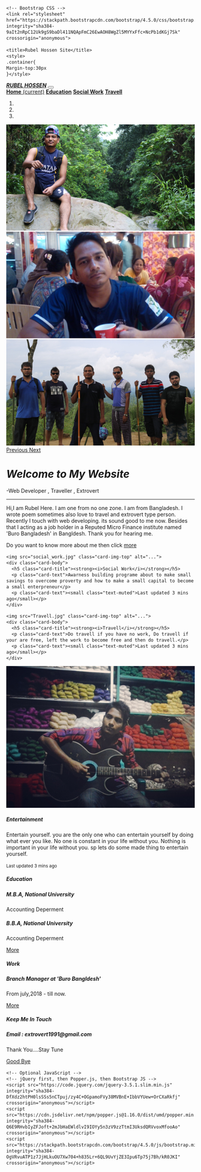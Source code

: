 
<html lang="en">
  <head>
    <!-- Required meta tags -->
    <meta charset="utf-8">
    <meta name="viewport" content="width=device-width, initial-scale=1, shrink-to-fit=no">

    <!-- Bootstrap CSS -->
    <link rel="stylesheet" href="https://stackpath.bootstrapcdn.com/bootstrap/4.5.0/css/bootstrap.min.css" integrity="sha384-9aIt2nRpC12Uk9gS9baDl411NQApFmC26EwAOH8WgZl5MYYxFfc+NcPb1dKGj7Sk" crossorigin="anonymous">

    <title>Rubel Hossen Site</title>
	<style>
	.container{
	Margin-top:30px
	}</style>
  </head>
  <body>
  <nav class="navbar navbar-expand-lg navbar navbar-dark bg-dark sticky-top">
  <a class="navbar-brand" href="#"><strong><i>RUBEL HOSSEN</i></strong></a>
  <button class="navbar-toggler" type="button" data-toggle="collapse" data-target="#navbarNavAltMarkup" aria-controls="navbarNavAltMarkup" aria-expanded="false" aria-label="Toggle navigation">
    <span class="navbar-toggler-icon"></span>
  </button>
  <div class="collapse navbar-collapse" id="navbarNavAltMarkup">
    <div class="navbar-nav">
      <a class="nav-item nav-link active" href="#"><strong>Home</strong> <span class="sr-only">(current)</span></a>
      <a class="nav-item nav-link" href="#Education"><strong>Education</strong></a>
      <a class="nav-item nav-link" href="#Socialwork"><strong>Social Work</strong></a>
      <a class="nav-item nav-link disabled" href="#Travell" tabindex="-1" aria-disabled="true"><strong>Travell</strong></a>
    </div>
  </div>
</nav>
  <div id="carouselExampleIndicators" class="carousel slide" data-ride="carousel">
  <ol class="carousel-indicators">
    <li data-target="#carouselExampleIndicators" data-slide-to="0" class="active"></li>
    <li data-target="#carouselExampleIndicators" data-slide-to="1"></li>
    <li data-target="#carouselExampleIndicators" data-slide-to="2"></li>
  </ol>
  <div class="carousel-inner">
    <div class="carousel-item active">
      <img src="cover1.jpg" class="d-block w-100" alt="...">
    </div>
    <div class="carousel-item">
      <img src="cover2.jpg" class="d-block w-100" alt="...">
    </div>
    <div class="carousel-item">
      <img src="cover3.jpg" class="d-block w-100" alt="...">
    </div>
  </div>
  <a class="carousel-control-prev" href="#carouselExampleIndicators" role="button" data-slide="prev">
    <span class="carousel-control-prev-icon" aria-hidden="true"></span>
    <span class="sr-only">Previous</span>
  </a>
  <a class="carousel-control-next" href="#carouselExampleIndicators" role="button" data-slide="next">
    <span class="carousel-control-next-icon" aria-hidden="true"></span>
    <span class="sr-only">Next</span>
  </a>
</div>
<div class="container">
  <div class="jumbotron">
  <h1 class="display-4"><strong><i>Welcome to My Website</i></strong></h1>
  <p class="lead">-Web Developer , Traveller , Extrovert</p>
  <hr class="my-4">
  <p>Hi,I am Rubel Here. I am one from no one zone. I am from Bangladesh. I wrote poem sometimes also love to travel and extrovert type person. Recently I touch with web developing. its sound good to me now. Besides that I acting as a job holder in a Reputed Micro Finance institute named 'Buro Bangladesh' in Bangldesh. Thank you for hearing me.</p>
  Do you want to know more about me then click <a class="btn btn-primary btn-lg" href="https://www.facebook.com/rubel.hossen1" role="button">more</a>
</div>
</div>
<div class="container">
  <div class="card-deck">
  
    <img src="social_work.jpg" class="card-img-top" alt="...">
    <div class="card-body">
      <h5 class="card-title"><strong><i>Social Work</i></strong></h5>
      <p class="card-text">Awarness building programe about to make small savings to overcome proverty and how to make a small capital to become a small enterpreneur</p>
      <p class="card-text"><small class="text-muted">Last updated 3 mins ago</small></p>
    </div>
  </div>
  
    <img src="Travell.jpg" class="card-img-top" alt="...">
    <div class="card-body">
      <h5 class="card-title"><strong><i>Travell</i></strong></h5>
      <p class="card-text">Do travell if you have no work, Do travell if your are free, left the work to become free and then do travell.</p>
      <p class="card-text"><small class="text-muted">Last updated 3 mins ago</small></p>
    </div>
  </div>
  <div class="card">
    <img src="Entertainment.jpg" class="card-img-top" alt="...">
    <div class="card-body">
      <h5 class="card-title"><strong><i>Entertainment</i></strong></h5>
      <p class="card-text">Entertain yourself. you are the only one who can entertain yourself by doing what ever you like. No one is constant in your life without you. Nothing is important in your life without you. sp lets do some made thing to entertain yourself. </p>
      <p class="card-text"><small class="text-muted">Last updated 3 mins ago</small></p>
    </div>
  </div>

  <div class="card">
  <h5 class="card-header">Education</h5>
  <div class="card-body">
    <h5 class="card-title">M.B.A, National University</h5>
    <p class="card-text">Accounting Deperment</p>
    <h5 class="card-title">B.B.A, National University</h5>
    <p class="card-text">Accounting Deperment</p>
    <a href="#" class="btn btn-primary">More</a>
  </div>
</div>


<div class="container">
  <div class="card">
  <h5 class="card-header">Work</h5>
  <div class="card-body">
    <h5 class="card-title">Branch Manager at 'Buro Bangldesh'</h5>
    <p class="card-text">From july,2018 - till now.</p>
    <a href="#" class="btn btn-primary">More</a>
  </div>
</div>
</div>
<div class="container">
  <div class="card">
  <h5 class="card-header">Keep Me In Touch</h5>
  <div class="card-body">
    <h5 class="card-title">Email : extrovert1991@gmail.com</h5>
    <p class="card-text"> Thank You....Stay Tune</p>
    <a href="#" class="btn btn-primary">Good Bye</a>
  </div>
</div>
</div>
   

    <!-- Optional JavaScript -->
    <!-- jQuery first, then Popper.js, then Bootstrap JS -->
    <script src="https://code.jquery.com/jquery-3.5.1.slim.min.js" integrity="sha384-DfXdz2htPH0lsSSs5nCTpuj/zy4C+OGpamoFVy38MVBnE+IbbVYUew+OrCXaRkfj" crossorigin="anonymous"></script>
    <script src="https://cdn.jsdelivr.net/npm/popper.js@1.16.0/dist/umd/popper.min.js" integrity="sha384-Q6E9RHvbIyZFJoft+2mJbHaEWldlvI9IOYy5n3zV9zzTtmI3UksdQRVvoxMfooAo" crossorigin="anonymous"></script>
    <script src="https://stackpath.bootstrapcdn.com/bootstrap/4.5.0/js/bootstrap.min.js" integrity="sha384-OgVRvuATP1z7JjHLkuOU7Xw704+h835Lr+6QL9UvYjZE3Ipu6Tp75j7Bh/kR0JKI" crossorigin="anonymous"></script>
  </body>
</html>
